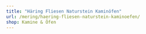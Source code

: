 ```yaml
---
title: "Häring Fliesen Naturstein Kaminöfen"
url: /mering/haering-fliesen-naturstein-kaminoefen/
shop: Kamine & Öfen
---
```

